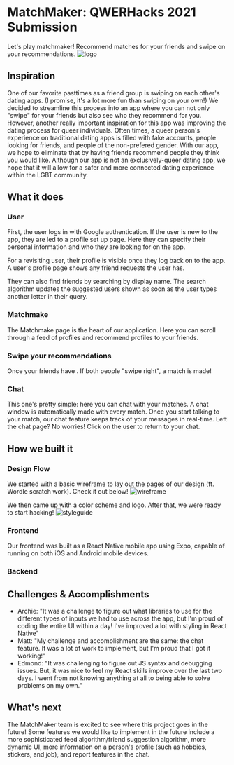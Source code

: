 # MatchMaker: QWERHacks 2021 Submission
Let's play matchmaker! Recommend matches for your friends and swipe on your recommendations.
![logo](https://cdn.discordapp.com/attachments/934346810644897853/934808684951916624/iPhone_11_Pro.png)
## Inspiration
One of our favorite pasttimes as a friend group is swiping on each other's dating apps. (I promise, it's a lot more fun than swiping on your own!) We decided to streamline this process into an app where you can not only "swipe" for your friends but also see who they recommend for you. However, another really important inspiration for this app was improving the dating process for queer individuals. Often times, a queer person's experience on traditional dating apps is filled with fake accounts, people looking for friends, and people of the non-prefered gender. With our app, we hope to eliminate that by having friends recommend people they think you would like. Although our app is not an exclusively-queer dating app, we hope that it will allow for a safer and more connected dating experience within the LGBT community.

## What it does

### User
First, the user logs in with Google authentication. If the user is new to the app, they are led to a profile set up page. Here they can specify their personal information and who they are looking for on the app.

For a revisiting user, their profile is visible once they log back on to the app. A user's profile page shows any friend requests the user has. 

They can also find friends by searching by display name. The search algorithm updates the suggested users shown as soon as the user types another letter in their query.

### Matchmake
The Matchmake page is the heart of our application. Here you can scroll through a feed of profiles and recommend profiles to your friends.

### Swipe your recommendations
Once your friends have . If both people "swipe right", a match is made!

### Chat
This one's pretty simple: here you can chat with your matches. A chat window is automatically made with every match. Once you start talking to your match, our chat feature keeps track of your messages in real-time. Left the chat page? No worries! Click on the user to return to your chat.



## How we built it

### Design Flow
We started with a basic wireframe to lay out the pages of our design (ft. Wordle scratch work). Check it out below!
![wireframe](https://cdn.discordapp.com/attachments/934346810644897853/934811105484767292/unknown.png)

We then came up with a color scheme and logo. After that, we were ready to start hacking!
![styleguide](https://cdn.discordapp.com/attachments/934346810644897853/934812095273390100/logo.png)

### Frontend
Our frontend was built as a React Native mobile app using Expo, capable of running on both iOS and Android mobile devices. 

### Backend

## Challenges & Accomplishments
* Archie: "It was a challenge to figure out what libraries to use for the different types of inputs we had to use across the app, but I'm proud of coding the entire UI within a day! I've improved a lot with styling in React Native"
* Matt: "My challenge and accomplishment are the same: the chat feature. It was a lot of work to implement, but I'm proud that I got it working!"
* Edmond: "It was challenging to figure out JS syntax and debugging issues. But, it was nice to feel my React skills improve over the last two days. I went from not knowing anything at all to being able to solve problems on my own."

## What's next
The MatchMaker team is excited to see where this project goes in the future! Some features we would like to implement in the future include a more sophisticated feed algorithm/friend suggestion algorithm, more dynamic UI, more information on a person's profile (such as hobbies, stickers, and job), and report features in the chat.
